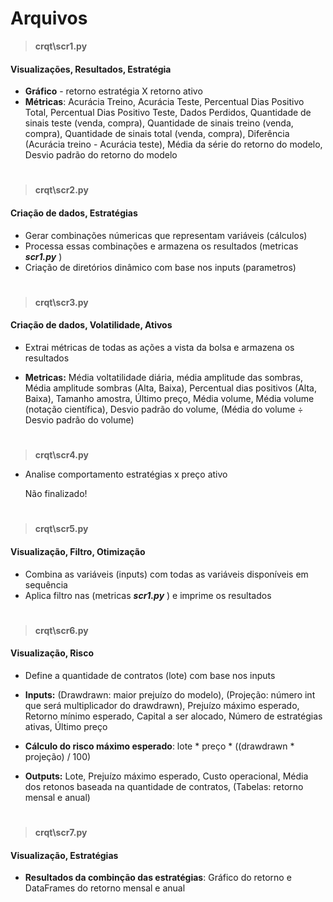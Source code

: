 
# Arquivos

> **crqt\scr1.py**

#### Visualizações, Resultados, Estratégia

- **Gráfico** - retorno estratégia X retorno ativo
- **Métricas**: Acurácia Treino, Acurácia Teste, Percentual Dias Positivo Total, Percentual Dias Positivo Teste, 
                  Dados Perdidos, Quantidade de sinais teste (venda, compra), Quantidade de sinais treino (venda, compra),
                  Quantidade de sinais total (venda, compra), Diferência (Acurácia treino - Acurácia teste),
                Média da série do retorno do modelo, Desvio padrão do retorno do modelo

# 

> **crqt\scr2.py**

#### Criação de dados, Estratégias

  - Gerar combinações númericas que representam variáveis (cálculos)
  - Processa essas combinações e armazena os resultados (metricas ***scr1.py*** )
  - Criação de diretórios dinâmico com base nos inputs (parametros)

# 

> **crqt\scr3.py**

#### Criação de dados, Volatilidade, Ativos

  - Extrai métricas de todas as ações a vista da bolsa e armazena os resultados

  - **Metricas:** Média voltatilidade diária, média amplitude das sombras,
    Média amplitude sombras (Alta, Baixa),
    Percentual dias positivos (Alta, Baixa),
    Tamanho amostra,
    Último preço,
    Média volume,
    Média volume (notação científica),
    Desvio padrão do volume,
    (Média do volume ÷ Desvio padrão do volume)

# 

> **crqt\scr4.py**

- Analise comportamento estratégias x preço ativo

  Não finalizado!

#

> **crqt\scr5.py**

#### Visualização, Filtro, Otimização

- Combina as variáveis (inputs) com todas as variáveis disponíveis em sequência
- Aplica filtro nas (metricas ***scr1.py*** ) e imprime os resultados

#

> **crqt\scr6.py**

#### Visualização, Risco

- Define a quantidade de contratos (lote) com base nos inputs
- **Inputs:** (Drawdrawn: maior prejuízo do modelo), (Projeção: número int que será multiplicador do drawdrawn), 
Prejuízo máximo esperado, Retorno mínimo esperado, Capital a ser alocado, Número de estratégias ativas, Último preço

-  **Cálculo do risco máximo esperado**: lote * preço * ((drawdrawn * projeção) / 100)

- **Outputs:** Lote, Prejuízo máximo esperado, Custo operacional, Média dos retonos baseada na quantidade de contratos, (Tabelas: retorno mensal e anual)

#

> **crqt\scr7.py**

#### Visualização, Estratégias

- **Resultados da combinção das estratégias**: Gráfico do retorno e DataFrames do retorno mensal e anual

#